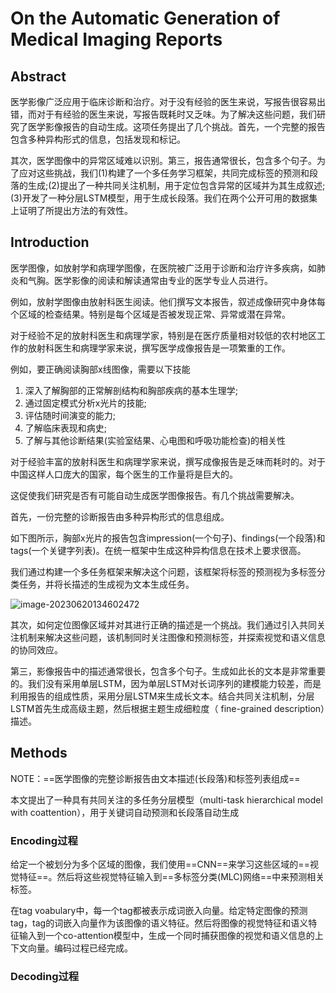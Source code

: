 # On the Automatic Generation of Medical Imaging Reports

## Abstract

医学影像广泛应用于临床诊断和治疗。对于没有经验的医生来说，写报告很容易出错，而对于有经验的医生来说，写报告既耗时又乏味。为了解决这些问题，我们研究了医学影像报告的自动生成。这项任务提出了几个挑战。首先，一个完整的报告包含多种异构形式的信息，包括发现和标记。

其次，医学图像中的异常区域难以识别。第三，报告通常很长，包含多个句子。为了应对这些挑战，我们(1)构建了一个多任务学习框架，共同完成标签的预测和段落的生成;(2)提出了一种共同关注机制，用于定位包含异常的区域并为其生成叙述;(3)开发了一种分层LSTM模型，用于生成长段落。我们在两个公开可用的数据集上证明了所提出方法的有效性。

## Introduction

医学图像，如放射学和病理学图像，在医院被广泛用于诊断和治疗许多疾病，如肺炎和气胸。医学影像的阅读和解读通常由专业的医学专业人员进行。

例如，放射学图像由放射科医生阅读。他们撰写文本报告，叙述成像研究中身体每个区域的检查结果。特别是每个区域是否被发现正常、异常或潜在异常。

对于经验不足的放射科医生和病理学家，特别是在医疗质量相对较低的农村地区工作的放射科医生和病理学家来说，撰写医学成像报告是一项繁重的工作。

例如，要正确阅读胸部x线图像，需要以下技能

1. 深入了解胸部的正常解剖结构和胸部疾病的基本生理学;
2. 通过固定模式分析x光片的技能;
3. 评估随时间演变的能力;
4. 了解临床表现和病史;
5. 了解与其他诊断结果(实验室结果、心电图和呼吸功能检查)的相关性

对于经验丰富的放射科医生和病理学家来说，撰写成像报告是乏味而耗时的。对于中国这样人口庞大的国家，每个医生的工作量将是巨大的。

这促使我们研究是否有可能自动生成医学图像报告。有几个挑战需要解决。

首先，一份完整的诊断报告由多种异构形式的信息组成。

如下图所示，胸部x光片的报告包含impression(一个句子)、findings(一个段落)和tags(一个关键字列表)。在统一框架中生成这种异构信息在技术上要求很高。

我们通过构建一个多任务框架来解决这个问题，该框架将标签的预测视为多标签分类任务，并将长描述的生成视为文本生成任务。

![image-20230620134602472](C:\Users\Administrator\AppData\Roaming\Typora\typora-user-images\image-20230620134602472.png)

其次，如何定位图像区域并对其进行正确的描述是一个挑战。我们通过引入共同关注机制来解决这些问题，该机制同时关注图像和预测标签，并探索视觉和语义信息的协同效应。

第三，影像报告中的描述通常很长，包含多个句子。生成如此长的文本是非常重要的。我们没有采用单层LSTM，因为单层LSTM对长词序列的建模能力较差，而是利用报告的组成性质，采用分层LSTM来生成长文本。结合共同关注机制，分层LSTM首先生成高级主题，然后根据主题生成细粒度（ fine-grained description）描述。

## Methods

NOTE：==医学图像的完整诊断报告由文本描述(长段落)和标签列表组成==

本文提出了一种具有共同关注的多任务分层模型（multi-task hierarchical model with coattention），用于关键词自动预测和长段落自动生成

### Encoding过程

给定一个被划分为多个区域的图像，我们使用==CNN==来学习这些区域的==视觉特征==。然后将这些视觉特征输入到==多标签分类(MLC)网络==中来预测相关标签。

在tag voabulary中，每一个tag都被表示成词嵌入向量。给定特定图像的预测tag，tag的词嵌入向量作为该图像的语义特征。然后将图像的视觉特征和语义特征输入到一个co-attention模型中，生成一个同时捕获图像的视觉和语义信息的上下文向量。编码过程已经完成。

### Decoding过程











